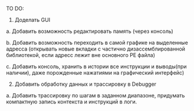 TO DO:

1. Доделать GUI

 a. Добавить возможность редактировать память (через консоль)

 b. Добавить возможность переходить в самой графике на выделенные адресса (открывать новые вкладки с частично дизассемблированной библиотекой, если адресс лежит вне основного PE файла)
 
 с. Добавить консоль, хранить в истории все инструкции и выводы(при наличии), даже порожденные нажатиями на графический интерфейс)

 

2. Добавить обработку данных  и трассировку в Debugger

 a. Добавить трассировку по шагам в заданном диапазоне, придумать компактную запись контекста и инструкций в логи.

